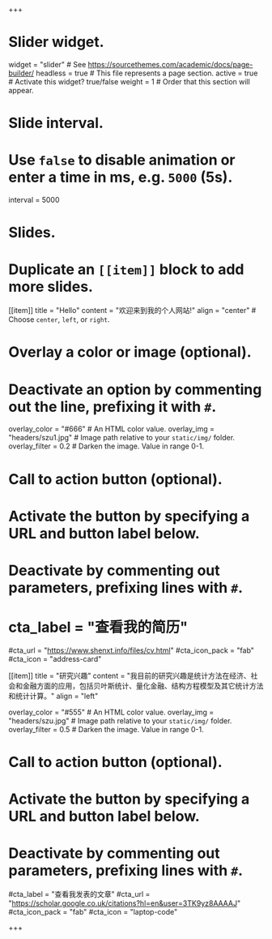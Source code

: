 +++
# Slider widget.
widget = "slider"  # See https://sourcethemes.com/academic/docs/page-builder/
headless = true  # This file represents a page section.
active = true  # Activate this widget? true/false
weight = 1  # Order that this section will appear.

# Slide interval.
# Use `false` to disable animation or enter a time in ms, e.g. `5000` (5s).
interval = 5000

# Slides.
# Duplicate an `[[item]]` block to add more slides.
[[item]]
  title = "Hello"
  content = "欢迎来到我的个人网站!"
  align = "center"  # Choose `center`, `left`, or `right`.

  # Overlay a color or image (optional).
  #   Deactivate an option by commenting out the line, prefixing it with `#`.
  overlay_color = "#666"  # An HTML color value.
  overlay_img = "headers/szu1.jpg"  # Image path relative to your `static/img/` folder.
  overlay_filter = 0.2  # Darken the image. Value in range 0-1.

  # Call to action button (optional).
  #   Activate the button by specifying a URL and button label below.
  #   Deactivate by commenting out parameters, prefixing lines with `#`.
 # cta_label = "查看我的简历"
  #cta_url = "https://www.shenxt.info/files/cv.html"
  #cta_icon_pack = "fab"
  #cta_icon = "address-card"

[[item]]
  title = "研究兴趣"
  content = "我目前的研究兴趣是统计方法在经济、社会和金融方面的应用，包括贝叶斯统计、量化金融、结构方程模型及其它统计方法和统计计算。"
  align = "left"

  overlay_color = "#555"  # An HTML color value.
  overlay_img = "headers/szu.jpg"  # Image path relative to your `static/img/` folder.
  overlay_filter = 0.5  # Darken the image. Value in range 0-1.
  
  # Call to action button (optional).
  #   Activate the button by specifying a URL and button label below.
  #   Deactivate by commenting out parameters, prefixing lines with `#`.
  #cta_label = "查看我发表的文章"
  #cta_url = "https://scholar.google.co.uk/citations?hl=en&user=3TK9yz8AAAAJ"
  #cta_icon_pack = "fab"
  #cta_icon = "laptop-code"
  


+++
